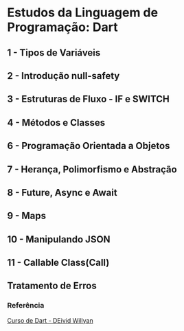 # Estudos da Linguagem de Programação: **Dart**

## 1 - Tipos de Variáveis

## 2 - Introdução null-safety

## 3 - Estruturas de Fluxo - IF e SWITCH

## 4 - Métodos e Classes

## 6 - Programação Orientada a Objetos

## 7 - Herança, Polimorfismo e Abstração

## 8 - Future, Async e Await

## 9 - Maps

## 10 - Manipulando JSON

## 11 - Callable Class(Call)

## Tratamento de Erros

### Referência

[Curso de Dart - DEivid Willyan](https://www.youtube.com/watch?v=STdkaNVUKYs&list=PLRpTFz5_57cseSiszvssXO7HKVzOsrI77&index=7)